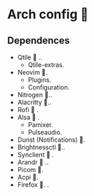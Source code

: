 # Arch config 󰣇
## Dependences
- Qtile  ..
  - Qtile-extras.
- Neovim .
  - Plugins.
  - Configuration.
- Nitrogen 󰸉..
- Alacritty 󰆍.. 
- Rofi 󰀻 .
- Alsa  .
  - Pamixer. 
  - Pulseaudio.
- Dunst (Notifications) 󰎟.
- Brightnessctl 󰃠..
- Synclient 󰟸 .
- Arandr 󰍺 ..
- Picom 󰌁.
- Acpi 󰁹.
- Firefox . .

